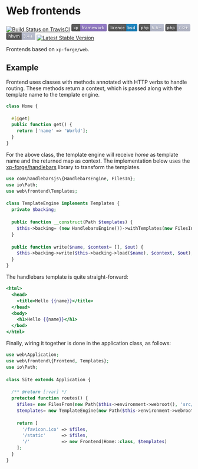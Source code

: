 Web frontends
=============

[![Build Status on TravisCI](https://secure.travis-ci.org/xp-forge/frontend.svg)](http://travis-ci.org/xp-forge/frontend)
[![XP Framework Module](https://raw.githubusercontent.com/xp-framework/web/master/static/xp-framework-badge.png)](https://github.com/xp-framework/core)
[![BSD Licence](https://raw.githubusercontent.com/xp-framework/web/master/static/licence-bsd.png)](https://github.com/xp-framework/core/blob/master/LICENCE.md)
[![Required PHP 5.6+](https://raw.githubusercontent.com/xp-framework/web/master/static/php-5_6plus.png)](http://php.net/)
[![Supports PHP 7.0+](https://raw.githubusercontent.com/xp-framework/web/master/static/php-7_0plus.png)](http://php.net/)
[![Supports HHVM 3.4+](https://raw.githubusercontent.com/xp-framework/web/master/static/hhvm-3_4plus.png)](http://hhvm.com/)
[![Latest Stable Version](https://poser.pugx.org/xp-forge/frontend/version.png)](https://packagist.org/packages/xp-forge/frontend)

Frontends based on `xp-forge/web`.

## Example

Frontend uses classes with methods annotated with HTTP verbs to handle routing. These methods return a context, which is passed along with the template name to the template engine.

```php
class Home {

  #[@get]
  public function get() {
    return ['name' => 'World'];
  }
}
```

For the above class, the template engine will receive *home* as template name and the returned map as context. The implementation below uses the [xp-forge/handlebars](https://github.com/xp-forge/handlebars) library to transform the templates.

```php
use com\handlebarsjs\{HandlebarsEngine, FilesIn};
use io\Path;
use web\frontend\Templates;

class TemplateEngine implements Templates {
  private $backing;

  public function __construct(Path $templates) {
    $this->backing= (new HandlebarsEngine())->withTemplates(new FilesIn($templates));
  }

  public function write($name, $context= [], $out) {
    $this->backing->write($this->backing->load($name), $context, $out);
  }
}
```

The handlebars template is quite straight-forward:

```handlebars
<html>
  <head>
    <title>Hello {{name}}</title>
  </head>
  <body>
    <h1>Hello {{name}}</h1>
  </bod>
</html>
```

Finally, wiring it together is done in the application class, as follows:

```php
use web\Application;
use web\frontend\{Frontend, Templates};
use io\Path;

class Site extends Application {

  /** @return [:var] */
  protected function routes() {
    $files= new FilesFrom(new Path($this->environment->webroot(), 'src/main/webapp'));
    $templates= new TemplateEngine(new Path($this->environment->webroot(), 'src/main/handlebars'));

    return [
      '/favicon.ico' => $files,
      '/static'      => $files,
      '/'            => new Frontend(Home::class, $templates)
    ];
  }
}
```